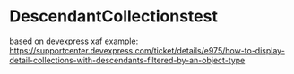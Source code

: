 # DescendantCollectionstest

based on devexpress xaf example: https://supportcenter.devexpress.com/ticket/details/e975/how-to-display-detail-collections-with-descendants-filtered-by-an-object-type

